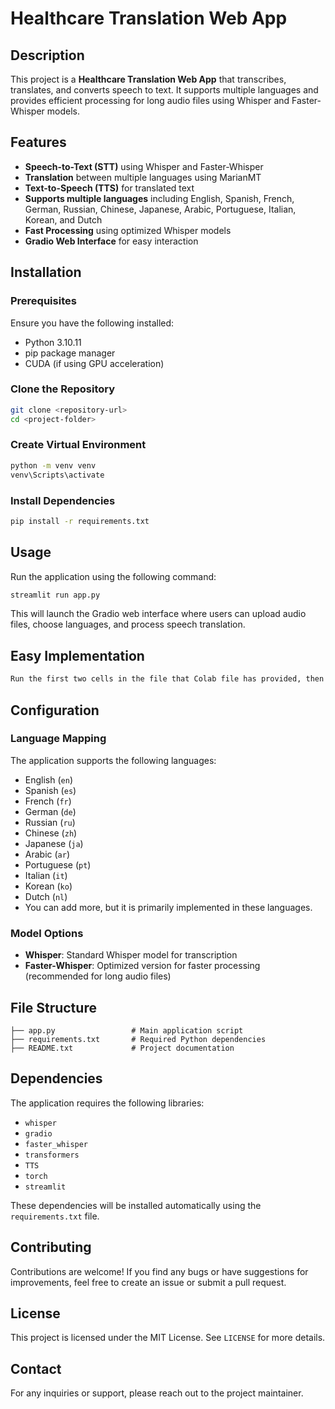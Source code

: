 # Healthcare Translation Web App

## Description
This project is a **Healthcare Translation Web App** that transcribes, translates, and converts speech to text. It supports multiple languages and provides efficient processing for long audio files using Whisper and Faster-Whisper models.

## Features
- **Speech-to-Text (STT)** using Whisper and Faster-Whisper
- **Translation** between multiple languages using MarianMT
- **Text-to-Speech (TTS)** for translated text
- **Supports multiple languages** including English, Spanish, French, German, Russian, Chinese, Japanese, Arabic, Portuguese, Italian, Korean, and Dutch
- **Fast Processing** using optimized Whisper models
- **Gradio Web Interface** for easy interaction

## Installation
### Prerequisites
Ensure you have the following installed:
- Python 3.10.11
- pip package manager
- CUDA (if using GPU acceleration)

### Clone the Repository
```sh
git clone <repository-url>
cd <project-folder>
```

### Create Virtual Environment
```sh
python -m venv venv
venv\Scripts\activate
```

### Install Dependencies
```sh
pip install -r requirements.txt
```

## Usage
Run the application using the following command:
```sh
streamlit run app.py
```
This will launch the Gradio web interface where users can upload audio files, choose languages, and process speech translation.

## Easy Implementation

```sh
Run the first two cells in the file that Colab file has provided, then obtain a streamlit link and utilize it.
```

## Configuration
### Language Mapping
The application supports the following languages:
- English (`en`)
- Spanish (`es`)
- French (`fr`)
- German (`de`)
- Russian (`ru`)
- Chinese (`zh`)
- Japanese (`ja`)
- Arabic (`ar`)
- Portuguese (`pt`)
- Italian (`it`)
- Korean (`ko`)
- Dutch (`nl`)
- You can add more, but it is primarily implemented in these languages.

### Model Options
- **Whisper**: Standard Whisper model for transcription
- **Faster-Whisper**: Optimized version for faster processing (recommended for long audio files)

## File Structure
```
├── app.py                 # Main application script
├── requirements.txt       # Required Python dependencies
├── README.txt             # Project documentation
```

## Dependencies
The application requires the following libraries:
- `whisper`
- `gradio`
- `faster_whisper`
- `transformers`
- `TTS`
- `torch`
- `streamlit`

These dependencies will be installed automatically using the `requirements.txt` file.

## Contributing
Contributions are welcome! If you find any bugs or have suggestions for improvements, feel free to create an issue or submit a pull request.

## License
This project is licensed under the MIT License. See `LICENSE` for more details.

## Contact
For any inquiries or support, please reach out to the project maintainer.

